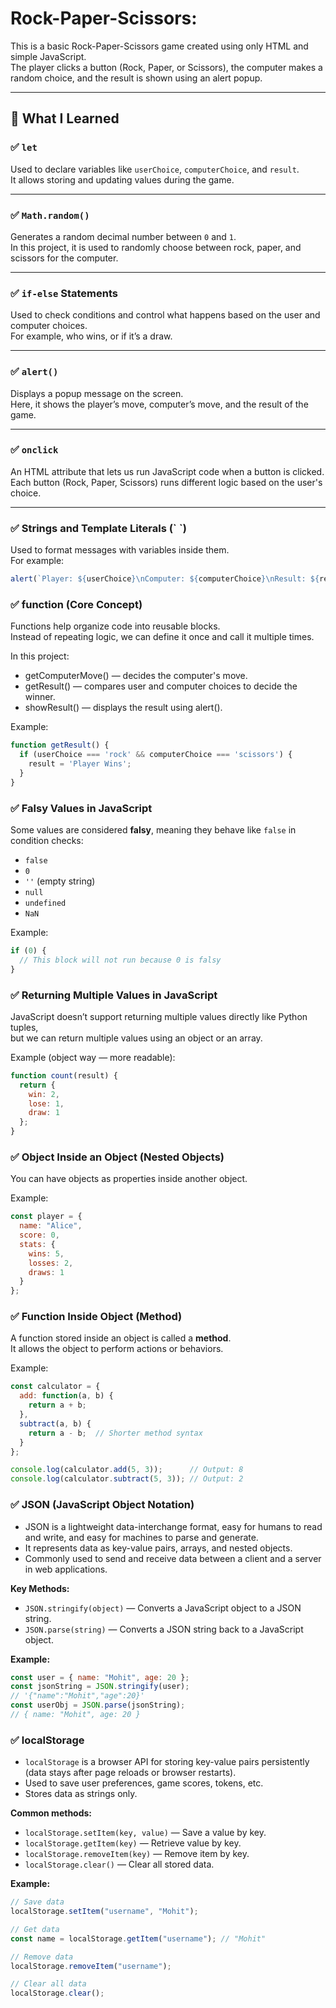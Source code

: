 # Rock-Paper-Scissors:

This is a basic Rock-Paper-Scissors game created using only HTML and  simple JavaScript.  
The player clicks a button (Rock, Paper, or Scissors), the computer makes a random choice, and the result is shown using an alert popup.

---

## 🧠 What I Learned

### ✅ `let`
Used to declare variables like `userChoice`, `computerChoice`, and `result`.  
It allows storing and updating values during the game.

---

### ✅ `Math.random()`
Generates a random decimal number between `0` and `1`.  
In this project, it is used to randomly choose between rock, paper, and scissors for the computer.

---

### ✅ `if-else` Statements
Used to check conditions and control what happens based on the user and computer choices.  
For example, who wins, or if it’s a draw.

---

### ✅ `alert()`
Displays a popup message on the screen.  
Here, it shows the player’s move, computer’s move, and the result of the game.

---

### ✅ `onclick`
An HTML attribute that lets us run JavaScript code when a button is clicked.  
Each button (Rock, Paper, Scissors) runs different logic based on the user's choice.

---

### ✅ Strings and Template Literals (\` \`)
Used to format messages with variables inside them.  
For example:
```js
alert(`Player: ${userChoice}\nComputer: ${computerChoice}\nResult: ${result}`);
```


### ✅ function (Core Concept)  
Functions help organize code into reusable blocks.  
Instead of repeating logic, we can define it once and call it multiple times.

In this project:  
- getComputerMove() — decides the computer's move.  
- getResult() — compares user and computer choices to decide the winner.  
- showResult() — displays the result using alert().

Example:  
```js
function getResult() {
  if (userChoice === 'rock' && computerChoice === 'scissors') {
    result = 'Player Wins';
  }
}
`````
### ✅ Falsy Values in JavaScript  
Some values are considered **falsy**, meaning they behave like `false` in condition checks:

- `false`  
- `0`  
- `''` (empty string)  
- `null`  
- `undefined`  
- `NaN`

Example:  
```js
if (0) {
  // This block will not run because 0 is falsy
}
```
### ✅ Returning Multiple Values in JavaScript
JavaScript doesn’t support returning multiple values directly like Python tuples,  
but we can return multiple values using an object or an array.

Example (object way — more readable):
```js
function count(result) {
  return {
    win: 2,
    lose: 1,
    draw: 1
  };
}
```
### ✅ Object Inside an Object (Nested Objects)

You can have objects as properties inside another object.

Example:
```js
const player = {
  name: "Alice",
  score: 0,
  stats: {
    wins: 5,
    losses: 2,
    draws: 1
  }
};
```
### ✅ Function Inside Object (Method)

A function stored inside an object is called a **method**.  
It allows the object to perform actions or behaviors.

Example:

```js
const calculator = {
  add: function(a, b) {
    return a + b;
  },
  subtract(a, b) {
    return a - b;  // Shorter method syntax
  }
};

console.log(calculator.add(5, 3));      // Output: 8
console.log(calculator.subtract(5, 3)); // Output: 2
```
### ✅ JSON (JavaScript Object Notation)

- JSON is a lightweight data-interchange format, easy for humans to read and write, and easy for machines to parse and generate.
- It represents data as key-value pairs, arrays, and nested objects.
- Commonly used to send and receive data between a client and a server in web applications.

**Key Methods:**
- `JSON.stringify(object)` — Converts a JavaScript object to a JSON string.
- `JSON.parse(string)` — Converts a JSON string back to a JavaScript object.

**Example:**
```js
const user = { name: "Mohit", age: 20 };
const jsonString = JSON.stringify(user);
// '{"name":"Mohit","age":20}'
const userObj = JSON.parse(jsonString);
// { name: "Mohit", age: 20 }
```
### ✅ localStorage

- `localStorage` is a browser API for storing key-value pairs persistently (data stays after page reloads or browser restarts).
- Used to save user preferences, game scores, tokens, etc.
- Stores data as strings only.

**Common methods:**
- `localStorage.setItem(key, value)` — Save a value by key.
- `localStorage.getItem(key)` — Retrieve value by key.
- `localStorage.removeItem(key)` — Remove item by key.
- `localStorage.clear()` — Clear all stored data.

**Example:**
```js
// Save data
localStorage.setItem("username", "Mohit");

// Get data
const name = localStorage.getItem("username"); // "Mohit"

// Remove data
localStorage.removeItem("username");

// Clear all data
localStorage.clear();
